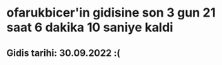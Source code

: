 # ofarukbicer'in gidisine son 3 gun 21 saat 6 dakika 10 saniye kaldi

## Gidis tarihi: 30.09.2022 :(